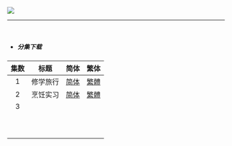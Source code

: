 ![](https://p.sda1.dev/12/48d1b6ab2865561b261a335696b9a837/horimiya_piece_kv_800.jpg)

------

​    

- ##### **分集下载**

| 集数  | 标题   | 简体                                                                                                                                           | 繁体                                                                                                                                           |
|:---:|:----:|:--------------------------------------------------------------------------------------------------------------------------------------------:|:--------------------------------------------------------------------------------------------------------------------------------------------:|
| 1   | 修学旅行 | [简体](https://raw.githubusercontent.com/SweetSub/SweetSub/master/Archive/Horimiya%20Piece/%5BSweetSub%5D%20Horimiya%20Piece%20-%2001.chs.ass) | [繁體](https://raw.githubusercontent.com/SweetSub/SweetSub/master/Archive/Horimiya%20Piece/%5BSweetSub%5D%20Horimiya%20Piece%20-%2001.cht.ass) |
| 2   | 烹饪实习 | [简体](https://raw.githubusercontent.com/SweetSub/SweetSub/master/Archive/Horimiya%20Piece/%5BSweetSub%5D%20Horimiya%20Piece%20-%2002.chs.ass) | [繁體](https://raw.githubusercontent.com/SweetSub/SweetSub/master/Archive/Horimiya%20Piece/%5BSweetSub%5D%20Horimiya%20Piece%20-%2002.cht.ass) |
| 3   |      |                                                                                                                                              |                                                                                                                                              |
|     |      |                                                                                                                                              |                                                                                                                                              |
|     |      |                                                                                                                                              |                                                                                                                                              |
|     |      |                                                                                                                                              |                                                                                                                                              |
|     |      |                                                                                                                                              |                                                                                                                                              |
|     |      |                                                                                                                                              |                                                                                                                                              |
|     |      |                                                                                                                                              |                                                                                                                                              |
|     |      |                                                                                                                                              |                                                                                                                                              |
|     |      |                                                                                                                                              |                                                                                                                                              |
|     |      |                                                                                                                                              |                                                                                                                                              |
|     |      |                                                                                                                                              |                                                                                                                                              |

​   

